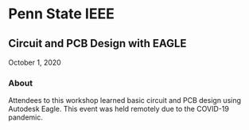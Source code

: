 # Penn State IEEE
## Circuit and PCB Design with EAGLE
October 1, 2020

### About
Attendees to this workshop learned basic circuit and PCB design using Autodesk Eagle. This event was held remotely due to the COVID-19 pandemic.
